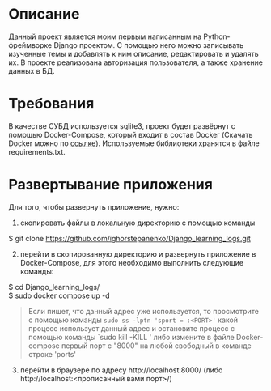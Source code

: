 # Описание

Данный проект является моим первым написанным на Python-фреймворке Django проектом. С помощью него можно записывать изученные темы и добавлять к ним описание, редактировать и удалять их. В проекте реализована авторизация пользователя, а также хранение данных в БД.

# Требования

В качестве СУБД используется sqlite3, проект будет развёрнут с помощью Docker-Compose, который входит в состав Docker (Скачать Docker можно по [ссылке](https://docs.docker.com/get-docker/)). Используемые библиотеки хранятся в файле requirements.txt.

# Развертывание приложения

Для того, чтобы развернуть приложение, нужно:

1) скопировать файлы в локальную директорию с помощью команды

  $ git clone https://github.com/ighorstepanenko/Django_learning_logs.git

2) перейти в скопированную директорию и развернуть приложение в Docker-Compose, для этого необходимо выполнить следующие команды:

  $ cd Django_learning_logs/  
  $ sudo docker compose up -d

> Если пишет, что данный адрес уже используется, то просмотрите с помощью команды `sudo ss -lptn 'sport = :<PORT>'` какой процесс использует данный адрес и остановите процесс с помощью команды `sudo kill -KILL <PID>' либо измените в файле Docker-compose первый порт с "8000" на любой свободный в команде строке 'ports'

3) перейти в браузере по адресу http://localhost:8000/ (либо http://localhost:<прописанный вами порт>/)


